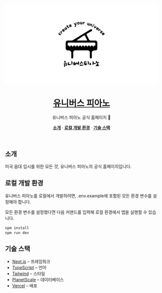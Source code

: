<a href="https://universe-piano.vercel.app">
  <img alt="Dub – an open-source link management tool for modern marketing teams to create, share, and track short links." src="https://raw.githubusercontent.com/nononcrust/universe-piano/main/public/images/og-image.jpg">
  <h1 align="center">유니버스 피아노</h1>
</a>

<p align="center">
  유니버스 피아노 공식 홈페이지
</p>

<p align="center">
  <a href="#introduction"><strong>소개</strong></a> ·
  <a href="#local-development"><strong>로컬 개발 환경</strong></a> ·
  <a href="#tech-stack"><strong>기술 스택</strong></a>
</p>
<br/>

## 소개
미국 음대 입시를 위한 모든 것, 유니버스 피아노의 공식 홈페이지입니다.

## 로컬 개발 환경
유니버스 피아노를 로컬에서 개발하려면, .env.example에 포함된 모든 환경 변수를 설정해야 합니다.

모든 환경 변수를 설정했다면 다음 커맨드를 입력해 로컬 환경에서 앱을 실행할 수 있습니다.

```
npm install
npm run dev
```

## 기술 스택

- [Next.js](https://nextjs.org/) – 프레임워크
- [TypeScript](https://www.typescriptlang.org/) – 언어
- [Tailwind](https://tailwindcss.com/) – 스타일
- [PlanetScale](https://planetscale.com/) – 데이터베이스
- [Vercel](https://vercel.com/) – 배포
